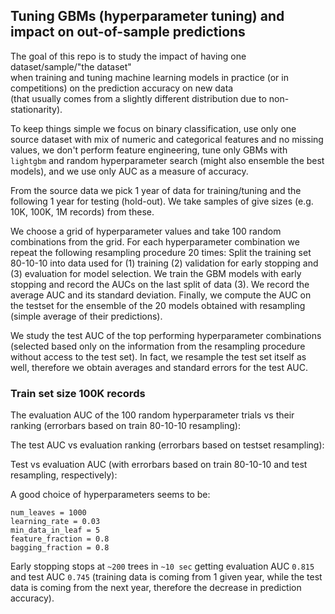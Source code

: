 
## Tuning GBMs (hyperparameter tuning) and impact on out-of-sample predictions

The goal of this repo is to study the impact of having one dataset/sample/"the dataset"  
when training and tuning machine learning models in practice (or in competitions) 
on the prediction accuracy on new data  
(that usually comes from a slightly different distribution due to non-stationarity).

To keep things simple we focus on binary classification, use only one source dataset 
with mix of numeric and categorical features and no missing values, we don't perform feature engineering,
tune only GBMs with `lightgbm` and random hyperparameter search (might also ensemble the best models), and 
we use only AUC as a measure of accuracy.

From the source data we pick 1 year of data for training/tuning and the following 1 year for testing (hold-out).
We take samples of give sizes (e.g. 10K, 100K, 1M records) from these. 

We choose a grid of hyperparameter values and take 100 random combinations from the grid.
For each hyperparameter combination we repeat the following resampling procedure 20 times:
Split the training set 80-10-10 into data used for (1) training (2) validation for early stopping
and (3) evaluation for model selection. 
We train the GBM models with early stopping and record the AUCs on the last split of data (3). We record 
the average AUC and its standard deviation.
Finally, we compute the AUC on the testset for the ensemble of the 20 models obtained
with resampling (simple average of their predictions).

We study the test AUC of the top performing hyperparameter combinations (selected based only on 
the information from the resampling procedure without access to the test set). In fact, we resample
the test set itself as well, therefore we obtain averages and standard errors for the test AUC.


### Train set size 100K records 

The evaluation AUC of the 100 random hyperparameter trials vs their ranking
(errorbars based on train 80-10-10 resampling):



The test AUC vs evaluation ranking (errorbars based on testset resampling):




Test vs evaluation AUC (with errorbars based on train 80-10-10 and test resampling, respectively):




A good choice of hyperparameters seems to be:
```
num_leaves = 1000
learning_rate = 0.03
min_data_in_leaf = 5
feature_fraction = 0.8
bagging_fraction = 0.8
```

Early stopping stops at `~200` trees in `~10 sec` getting evaluation AUC
`0.815` and test AUC `0.745` (training data is coming from 1 given year, while the test
data is coming from the next year, therefore the decrease in prediction accuracy).







